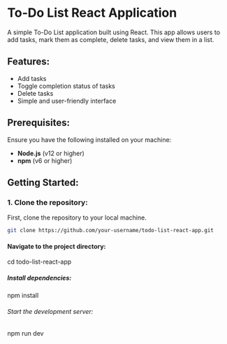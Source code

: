 # To-Do List React Application

A simple To-Do List application built using React. This app allows users to add tasks, mark them as complete, delete tasks, and view them in a list.

## Features:
- Add tasks
- Toggle completion status of tasks
- Delete tasks
- Simple and user-friendly interface

## Prerequisites:
Ensure you have the following installed on your machine:
- **Node.js** (v12 or higher)
- **npm** (v6 or higher)

## Getting Started:

### 1. Clone the repository:
First, clone the repository to your local machine.

```bash
git clone https://github.com/your-username/todo-list-react-app.git
```

#### Navigate to the project directory:
cd todo-list-react-app

##### Install dependencies:
npm install

###### Start the development server:
npm run dev
